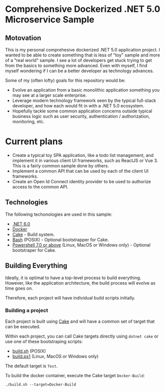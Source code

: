 # Comprehensive Dockerized .NET 5.0 Microservice Sample

## Motovation

This is my personal comprehesive dockerized .NET 5.0 application project. I wanted to be
able to create something that is less of "toy" sample and more of a "real world"
sample. I see a lot of developers get stuck trying to get from the basics to something
more advanced. Even with myself, I find myself wondering if I can be a better
developer as technology advances.

Some of my (often lofty) goals for this repository would be:

* Evolve an application from a basic monolithic application something you may
  see at a larger scale enterprise.
* Leverage modern technology framework seen by the typical full-stack developer,
  and how each would fit in with a .NET 5.0 ecosystem.
* Hopefully tackle some common application concerns outside typical business logic
  such as user security, authentication / authorization, monitoring, etc.

# Current plans

* Create a typical toy SPA application, like a todo list management, and implement it
  in various client UI frameworks, such as ReactJS or Vue 3. This is a fairly common
  sample done by others.
* Implement a common API that can be used by each of the client UI frameworks.
* Create an Open Id Connect identity provider to be used to authorize access to
  the common API.

## Technologies

The following techonologies are used in this sample:

* [.NET 6.0](https://docs.microsoft.com/en-us/dotnet/)
* [Docker](https://www.docker.com/)
* [Cake](https://cakebuild.net) - Build system.
* [Bash](https://www.gnu.org/software/bash/) (POSIX) - Optional bootstrapper
  for Cake.
* [Powershell 7.0 or above](https://docs.microsoft.com/en-us/powershell/)
  (Linux, MacOS or Windows only) - Optional bootstraper for Cake.

## Building Everything

Ideally, it is optimal to have a top-level process to build everything. However,
like the application architecture, the build process will evolve as time goes on.

Therefore, each project will have individual build scripts initially.

### Building a project

Each project is built using [Cake](https://cakebuild.net) and will have a common
set of target that can be executed.

Within each project, you can call Cake targets directly using `dotnet cake` or
use one of these bootstraping scripts:

* [build.sh](./build.sh) (POSIX)
* [build.ps1](,/build.ps1) (Linux, MacOS or Windows only)

The default target is `Test`.

To build the docker container, execute the Cake target `Docker-Build`:

    ./build.sh --target=Docker-Build
